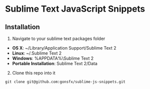 Sublime Text JavaScript Snippets
================================

## Installation

1) Navigate to your sublime text packages folder

- **OS X**: ~/Library/Application Support/Sublime Text 2
- **Linux**: ~/.Sublime Text 2
- **Windows**: %APPDATA%\Sublime Text 2
- **Portable Installation**: Sublime Text 2/Data

2) Clone this repo into it

```
git clone git@github.com:gonsfx/sublime-js-snippets.git
```
